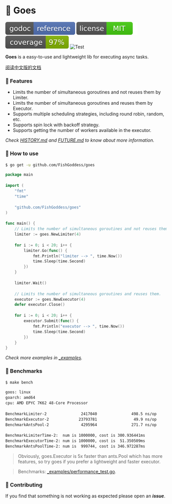 # 🦉 Goes

[![Go Doc](_icons/godoc.svg)](https://pkg.go.dev/github.com/FishGoddess/goes)
[![License](_icons/license.svg)](https://opensource.org/licenses/MIT)
[![Coverage](_icons/coverage.svg)](./_icons/coverage.svg)
![Test](https://github.com/FishGoddess/goes/actions/workflows/test.yml/badge.svg)

**Goes** is a easy-to-use and lightweight lib for executing async tasks.

[阅读中文版的文档](./README.md)

### 🥇 Features

* Limits the number of simultaneous goroutines and not reuses them by Limiter.
* Limits the number of simultaneous goroutines and reuses them by Executor.
* Supports multiple scheduling strategies, including round robin, random, etc.
* Supports spin lock with backoff strategy.
* Supports getting the number of workers available in the executor.

_Check [HISTORY.md](./HISTORY.md) and [FUTURE.md](./FUTURE.md) to know about more information._

### 🚀 How to use

```bash
$ go get -u github.com/FishGoddess/goes
```

```go
package main

import (
	"fmt"
	"time"

	"github.com/FishGoddess/goes"
)

func main() {
	// Limits the number of simultaneous goroutines and not reuses them.
	limiter := goes.NewLimiter(4)

	for i := 0; i < 20; i++ {
		limiter.Go(func() {
			fmt.Println("limiter --> ", time.Now())
			time.Sleep(time.Second)
		})
	}

	limiter.Wait()

	// Limits the number of simultaneous goroutines and reuses them.
	executor := goes.NewExecutor(4)
	defer executor.Close()

	for i := 0; i < 20; i++ {
		executor.Submit(func() {
			fmt.Println("executor --> ", time.Now())
			time.Sleep(time.Second)
		})
	}
}
```

_Check more examples in [_examples](./_examples)._

### 🔨 Benchmarks

```bash
$ make bench
```

```bash
goos: linux
goarch: amd64
cpu: AMD EPYC 7K62 48-Core Processor

BenchmarkLimiter-2               2417040               498.5 ns/op            24 B/op          1 allocs/op
BenchmarkExecutor-2             23793781                49.9 ns/op             0 B/op          0 allocs/op
BenchmarkAntsPool-2              4295964               271.7 ns/op             0 B/op          0 allocs/op

BenchmarkLimiterTime-2:  num is 1000000, cost is 300.936441ms
BenchmarkExecutorTime-2: num is 1000000, cost is  51.350509ms
BenchmarkAntsPoolTime-2: num is  999744, cost is 346.972287ms
```

> Obviously, goes.Executor is 5x faster than ants.Pool which has more features, so try goes if you prefer a lightweight and faster executor.

> Benchmarks: [_examples/performance_test.go](./_examples/performance_test.go).

### 👥 Contributing

If you find that something is not working as expected please open an _**issue**_.
